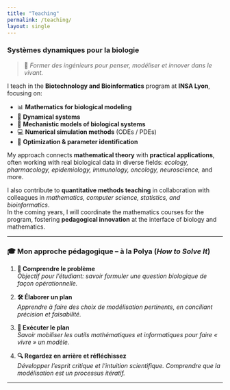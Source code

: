 ```yaml
---
title: "Teaching"
permalink: /teaching/
layout: single
---
```

### Systèmes dynamiques pour la biologie 
> 🥇 *Former des ingénieurs pour penser, modéliser et innover dans le vivant.*

I teach in the **Biotechnology and Bioinformatics** program at **INSA Lyon**, focusing on:

- 📊 **Mathematics for biological modeling**  
- 🔄 **Dynamical systems**  
- 🧬 **Mechanistic models of biological systems**  
- 💻 **Numerical simulation methods** (ODEs / PDEs)  
- 🎯 **Optimization & parameter identification**

My approach connects **mathematical theory** with **practical applications**, often working with real biological data in diverse fields: *ecology, pharmacology, epidemiology, immunology, oncology, neuroscience,* and more.

I also contribute to **quantitative methods teaching** in collaboration with colleagues in *mathematics, computer science, statistics, and bioinformatics*.  
In the coming years, I will coordinate the mathematics courses for the program, fostering **pedagogical innovation** at the interface of biology and mathematics.

---

### 🎓 Mon approche pédagogique – à la Polya (*How to Solve It*)

1. **📌 Comprendre le problème**  
   *Objectif pour l’étudiant: savoir formuler une question biologique de façon opérationnelle.*

2. **🛠 Élaborer un plan**  
   *Apprendre à faire des choix de modélisation pertinents, en conciliant précision et faisabilité.*

3. **🚀 Exécuter le plan**  
   *Savoir mobiliser les outils mathématiques et informatiques pour faire « vivre » un modèle.*

4. **🔍 Regardez en arrière et réfléchissez**  
   *Développer l’esprit critique et l’intuition scientifique. Comprendre que la modélisation est un processus itératif.*

---



